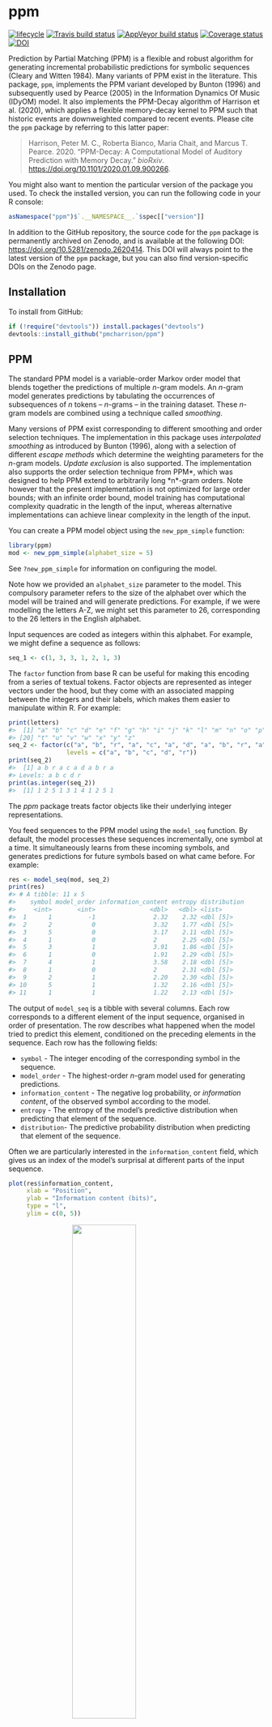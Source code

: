 
<!-- README.md is generated from README.Rmd. Please edit that file -->

# ppm

[![lifecycle](https://img.shields.io/badge/lifecycle-maturing-blue.svg)](https://www.tidyverse.org/lifecycle/#maturing)
[![Travis build
status](https://travis-ci.org/pmcharrison/ppm.svg?branch=master)](https://travis-ci.org/pmcharrison/ppm)
[![AppVeyor build
status](https://ci.appveyor.com/api/projects/status/github/pmcharrison/ppm?branch=master&svg=true)](https://ci.appveyor.com/project/pmcharrison/ppm)
[![Coverage
status](https://coveralls.io/repos/github/pmcharrison/ppm/badge.svg)](https://coveralls.io/r/pmcharrison/ppm?branch=master)
[![DOI](https://zenodo.org/badge/DOI/10.5281/zenodo.2620414.svg)](https://doi.org/10.5281/zenodo.2620414)

Prediction by Partial Matching (PPM) is a flexible and robust algorithm
for generating incremental probabilistic predictions for symbolic
sequences (Cleary and Witten 1984). Many variants of PPM exist in the
literature. This package, `ppm`, implements the PPM variant developed by
Bunton (1996) and subsequently used by Pearce (2005) in the Information
Dynamics Of Music (IDyOM) model. It also implements the PPM-Decay
algorithm of Harrison et al. (2020), which applies a flexible
memory-decay kernel to PPM such that historic events are downweighted
compared to recent events. Please cite the `ppm` package by referring to
this latter paper:

> Harrison, Peter M. C., Roberta Bianco, Maria Chait, and Marcus T.
> Pearce. 2020. “PPM-Decay: A Computational Model of Auditory Prediction
> with Memory Decay.” *bioRxiv*.
> <https://doi.org/10.1101/2020.01.09.900266>.

You might also want to mention the particular version of the package you
used. To check the installed version, you can run the following code in
your R console:

``` r
asNamespace("ppm")$`.__NAMESPACE__.`$spec[["version"]]
```

In addition to the GitHub repository, the source code for the `ppm`
package is permanently archived on Zenodo, and is available at the
following DOI: <https://doi.org/10.5281/zenodo.2620414>. This DOI will
always point to the latest version of the `ppm` package, but you can
also find version-specific DOIs on the Zenodo page.

## Installation

To install from GitHub:

``` r
if (!require("devtools")) install.packages("devtools")
devtools::install_github("pmcharrison/ppm")
```

## PPM

The standard PPM model is a variable-order Markov order model that
blends together the predictions of multiple *n*-gram models. An *n*-gram
model generates predictions by tabulating the occurrences of
subsequences of *n* tokens – *n*-grams – in the training dataset. These
*n*-gram models are combined using a technique called *smoothing*.

Many versions of PPM exist corresponding to different smoothing and
order selection techniques. The implementation in this package uses
*interpolated smoothing* as introduced by Bunton (1996), along with a
selection of different *escape methods* which determine the weighting
parameters for the *n*-gram models. *Update exclusion* is also
supported. The implementation also supports the order selection
technique from PPM*, which was designed to help PPM extend to
arbitrarily long *n\*-gram orders. Note however that the present
implementation is not optimized for large order bounds; with an infinite
order bound, model training has computational complexity quadratic in
the length of the input, whereas alternative implementations can achieve
linear complexity in the length of the input.

You can create a PPM model object using the `new_ppm_simple` function:

``` r
library(ppm)
mod <- new_ppm_simple(alphabet_size = 5)
```

See `?new_ppm_simple` for information on configuring the model.

Note how we provided an `alphabet_size` parameter to the model. This
compulsory parameter refers to the size of the alphabet over which the
model will be trained and will generate predictions. For example, if we
were modelling the letters A-Z, we might set this parameter to 26,
corresponding to the 26 letters in the English alphabet.

Input sequences are coded as integers within this alphabet. For example,
we might define a sequence as follows:

``` r
seq_1 <- c(1, 3, 3, 1, 2, 1, 3)
```

The `factor` function from base R can be useful for making this encoding
from a series of textual tokens. Factor objects are represented as
integer vectors under the hood, but they come with an associated mapping
between the integers and their labels, which makes them easier to
manipulate within R. For example:

``` r
print(letters)
#>  [1] "a" "b" "c" "d" "e" "f" "g" "h" "i" "j" "k" "l" "m" "n" "o" "p" "q" "r" "s"
#> [20] "t" "u" "v" "w" "x" "y" "z"
seq_2 <- factor(c("a", "b", "r", "a", "c", "a", "d", "a", "b", "r", "a"),
                levels = c("a", "b", "c", "d", "r"))
print(seq_2)
#>  [1] a b r a c a d a b r a
#> Levels: a b c d r
print(as.integer(seq_2))
#>  [1] 1 2 5 1 3 1 4 1 2 5 1
```

The *ppm* package treats factor objects like their underlying integer
representations.

You feed sequences to the PPM model using the `model_seq` function. By
default, the model processes these sequences incrementally, one symbol
at a time. It simultaneously learns from these incoming symbols, and
generates predictions for future symbols based on what came before. For
example:

``` r
res <- model_seq(mod, seq_2)
print(res)
#> # A tibble: 11 x 5
#>    symbol model_order information_content entropy distribution
#>     <int>       <int>               <dbl>   <dbl> <list>      
#>  1      1          -1                2.32    2.32 <dbl [5]>   
#>  2      2           0                3.32    1.77 <dbl [5]>   
#>  3      5           0                3.17    2.11 <dbl [5]>   
#>  4      1           0                2       2.25 <dbl [5]>   
#>  5      3           1                3.91    1.86 <dbl [5]>   
#>  6      1           0                1.91    2.29 <dbl [5]>   
#>  7      4           1                3.58    2.18 <dbl [5]>   
#>  8      1           0                2       2.31 <dbl [5]>   
#>  9      2           1                2.20    2.30 <dbl [5]>   
#> 10      5           1                1.32    2.16 <dbl [5]>   
#> 11      1           1                1.22    2.13 <dbl [5]>
```

The output of `model_seq` is a tibble with several columns. Each row
corresponds to a different element of the input sequence, organised in
order of presentation. The row describes what happened when the model
tried to predict this element, conditioned on the preceding elements in
the sequence. Each row has the following fields:

  - `symbol` - The integer encoding of the corresponding symbol in the
    sequence.
  - `model_order` - The highest-order *n*-gram model used for generating
    predictions.
  - `information_content` - The negative log probability, or
    *information content*, of the observed symbol according to the
    model.
  - `entropy` - The entropy of the model’s predictive distribution when
    predicting that element of the sequence.
  - `distribution`- The predictive probability distribution when
    predicting that element of the sequence.

Often we are particularly interested in the `information_content` field,
which gives us an index of the model’s surprisal at different parts of
the input sequence.

``` r
plot(res$information_content,
     xlab = "Position",
     ylab = "Information content (bits)",
     type = "l", 
     ylim = c(0, 5))
```

<img src="man/figures/README-unnamed-chunk-5-1.png" width="50%" style="display: block; margin: auto;" />

The `model_seq` function changes the input PPM model object, even the
absence of the assignment operator `<-`. Typically, the PPM model will
have been updated with the contents of the training sequence. If we
present the same sequence again, it should prove to be much more
predictable (red line):

``` r
res_2 <- model_seq(mod, seq_2)
plot(res$information_content,
     xlab = "Position",
     ylab = "Information content (bits)",
     type = "l", 
     ylim = c(0, 5))
points(res_2$information_content,
       type = "l", col = "red")
```

<img src="man/figures/README-unnamed-chunk-6-1.png" width="50%" style="display: block; margin: auto;" />

## PPM-Decay

The original PPM algorithm has a perfect memory, and weights all
historic observations equally when generating predictions. The PPM-Decay
modifies this behaviour, introducing a customisable memory decay kernel
that determines the weight of historic observations as a function of the
time and number of events observed since the original event. For
example, a decay kernel for modelling auditory prediction might resemble
the
following:

<img src="man/figures/example-decay-kernel.png" width="50%" style="display: block; margin: auto;" />

In its most general form (illustrated above), the decay kernel comprises
three phases:

  - A buffer phase (yellow);
  - A short-term memory phase (red);
  - A long-term memory phase (blue).

The parameters for these different phases, in particular durations and
relative weights, are customisable. Each phase can be disabled
separately to produce simpler families of decay kernels. For example,
the default parameters define a one-stage exponential decay kernel;
adding a buffer phase and retrieval noise produces the two-stage decay
kernel in Harrison et al. (2020).

The `new_ppm_decay` function is used to create a new PPM-Decay model. It
works in a similar way to `new_ppm_simple`, described above for PPM
models. The function has many customisable parameters (see
`?new_ppm_decay`) that support the specification of various kinds of
decay kernels, including single-stage exponential decays, two-stage
exponential decays, exponential decays with non-zero asymptotes, and
kernels combining a flat buffer period with subsequent exponential
decays.

``` r
mod_decay <- new_ppm_decay(alphabet_size = 5, ltm_half_life = 2)
```

When modelling a sequence with a PPM-Decay model, you need to specify
both the sequence itself and a numeric vector corresponding to the
timepoints of the symbol observations.

``` r
seq_2_time <- seq_along(seq_2)
print(seq_2_time)
#>  [1]  1  2  3  4  5  6  7  8  9 10 11

res_3 <- model_seq(mod_decay, 
                   seq_2,
                   time = seq_2_time)

plot(res$information_content,
     xlab = "Position",
     ylab = "Information content (bits)",
     type = "l", 
     ylim = c(0, 5))
points(res_3$information_content,
       type = "l", col = "blue")
```

<img src="man/figures/README-unnamed-chunk-9-1.png" width="50%" style="display: block; margin: auto;" />

Here the original PPM output is plotted in black, the PPM-Decay model in
blue.

## References

<div id="refs" class="references">

<div id="ref-Bunton1996">

Bunton, Suzanne. 1996. “On-line stochastic processes in data
compression.” PhD dissertation, Seattle, WA: University of Washington.

</div>

<div id="ref-Cleary1984">

Cleary, John G., and Ian H. Witten. 1984. “Data compression using
adaptive coding and partial string matching.” *IEEE Transactions on
Communications* 32 (4): 396–402.
<https://doi.org/10.1109/TCOM.1984.1096090>.

</div>

<div id="ref-Harrison2020">

Harrison, Peter M. C., Roberta Bianco, Maria Chait, and Marcus T.
Pearce. 2020. “PPM-Decay: A Computational Model of Auditory Prediction
with Memory Decay.” *bioRxiv*.
<https://doi.org/10.1101/2020.01.09.900266>.

</div>

<div id="ref-Pearce2005">

Pearce, Marcus T. 2005. “The construction and evaluation of statistical
models of melodic structure in music perception and composition.” PhD
thesis, London, UK: City University.

</div>

</div>
